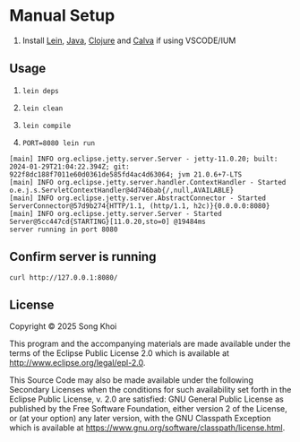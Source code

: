 # Manual Setup
1. Install [Lein](https://leiningen.org/#install), [Java](https://adoptium.net/), [Clojure](https://github.com/casselc/clj-msi) and [Calva](https://calva.io/) if using VSCODE/IUM

## Usage
1. `lein deps`

2. `lein clean`

3. `lein compile`

4. `PORT=8080 lein run`

```
[main] INFO org.eclipse.jetty.server.Server - jetty-11.0.20; built: 2024-01-29T21:04:22.394Z; git: 922f8dc188f7011e60d0361de585fd4ac4d63064; jvm 21.0.6+7-LTS
[main] INFO org.eclipse.jetty.server.handler.ContextHandler - Started o.e.j.s.ServletContextHandler@4d746bab{/,null,AVAILABLE}
[main] INFO org.eclipse.jetty.server.AbstractConnector - Started ServerConnector@57d9b274{HTTP/1.1, (http/1.1, h2c)}{0.0.0.0:8080}
[main] INFO org.eclipse.jetty.server.Server - Started Server@5cc447cd{STARTING}[11.0.20,sto=0] @19484ms
server running in port 8080
```

## Confirm server is running

`curl http://127.0.0.1:8080/`

## License

Copyright © 2025 Song Khoi

This program and the accompanying materials are made available under the
terms of the Eclipse Public License 2.0 which is available at
http://www.eclipse.org/legal/epl-2.0.

This Source Code may also be made available under the following Secondary
Licenses when the conditions for such availability set forth in the Eclipse
Public License, v. 2.0 are satisfied: GNU General Public License as published by
the Free Software Foundation, either version 2 of the License, or (at your
option) any later version, with the GNU Classpath Exception which is available
at https://www.gnu.org/software/classpath/license.html.
